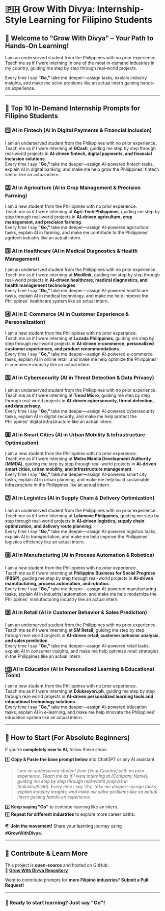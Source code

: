 # 🇵🇭 Grow With Divya: Internship-Style Learning for Filipino Students

## 🌟 Welcome to "Grow With Divya" – Your Path to Hands-On Learning!

I am an underserved student from the Philippines with no prior experience.  
Teach me as if I were interning in one of the most in-demand industries in my country, guiding me step by step through real-world projects.

Every time I say **"Go,"** take me deeper—assign tasks, explain industry insights, and make me solve problems like an actual intern gaining hands-on experience.

---

## 🚀 **Top 10 In-Demand Internship Prompts for Filipino Students**

### 1️⃣ **AI in Fintech (AI in Digital Payments & Financial Inclusion)**
I am an underserved student from the Philippines with no prior experience.  
Teach me as if I were interning at **GCash**, guiding me step by step through real-world projects in **AI-driven fintech, digital payments, and financial inclusion solutions**.  
Every time I say **"Go,"** take me deeper—assign AI-powered fintech tasks, explain AI in digital banking, and make me help grow the Philippines' fintech sector like an actual intern.

### 2️⃣ **AI in Agriculture (AI in Crop Management & Precision Farming)**
I am a new student from the Philippines with no prior experience.  
Teach me as if I were interning at **Agri-Tech Philippines**, guiding me step by step through real-world projects in **AI-driven agriculture, crop management, and precision farming**.  
Every time I say **"Go,"** take me deeper—assign AI-powered agricultural tasks, explain AI in farming, and make me contribute to the Philippines' agritech industry like an actual intern.

### 3️⃣ **AI in Healthcare (AI in Medical Diagnostics & Health Management)**
I am an underserved student from the Philippines with no prior experience.  
Teach me as if I were interning at **Medilink**, guiding me step by step through real-world projects in **AI-driven healthcare, medical diagnostics, and health management technologies**.  
Every time I say **"Go,"** take me deeper—assign AI-powered healthcare tasks, explain AI in medical technology, and make me help improve the Philippines' healthcare system like an actual intern.

### 4️⃣ **AI in E-Commerce (AI in Customer Experience & Personalization)**
I am a new student from the Philippines with no prior experience.  
Teach me as if I were interning at **Lazada Philippines**, guiding me step by step through real-world projects in **AI-driven e-commerce, personalized customer experiences, and product recommendations**.  
Every time I say **"Go,"** take me deeper—assign AI-powered e-commerce tasks, explain AI in online retail, and make me help optimize the Philippines' e-commerce industry like an actual intern.

### 5️⃣ **AI in Cybersecurity (AI in Threat Detection & Data Privacy)**
I am an underserved student from the Philippines with no prior experience.  
Teach me as if I were interning at **Trend Micro**, guiding me step by step through real-world projects in **AI-driven cybersecurity, threat detection, and data privacy**.  
Every time I say **"Go,"** take me deeper—assign AI-powered cybersecurity tasks, explain AI in digital security, and make me help protect the Philippines' digital infrastructure like an actual intern.

### 6️⃣ **AI in Smart Cities (AI in Urban Mobility & Infrastructure Optimization)**
I am a new student from the Philippines with no prior experience.  
Teach me as if I were interning at **Metro Manila Development Authority (MMDA)**, guiding me step by step through real-world projects in **AI-driven smart cities, urban mobility, and infrastructure management**.  
Every time I say **"Go,"** take me deeper—assign AI-powered smart city tasks, explain AI in urban planning, and make me help build sustainable infrastructure in the Philippines like an actual intern.

### 7️⃣ **AI in Logistics (AI in Supply Chain & Delivery Optimization)**
I am an underserved student from the Philippines with no prior experience.  
Teach me as if I were interning at **Lalamove Philippines**, guiding me step by step through real-world projects in **AI-driven logistics, supply chain optimization, and delivery route planning**.  
Every time I say **"Go,"** take me deeper—assign AI-powered logistics tasks, explain AI in transportation, and make me help improve the Philippines' logistics efficiency like an actual intern.

### 8️⃣ **AI in Manufacturing (AI in Process Automation & Robotics)**
I am a new student from the Philippines with no prior experience.  
Teach me as if I were interning at **Philippine Business for Social Progress (PBSP)**, guiding me step by step through real-world projects in **AI-driven manufacturing, process automation, and robotics**.  
Every time I say **"Go,"** take me deeper—assign AI-powered manufacturing tasks, explain AI in industrial automation, and make me help modernize the Philippines' manufacturing industry like an actual intern.

### 9️⃣ **AI in Retail (AI in Customer Behavior & Sales Prediction)**
I am an underserved student from the Philippines with no prior experience.  
Teach me as if I were interning at **SM Retail**, guiding me step by step through real-world projects in **AI-driven retail, customer behavior analysis, and sales prediction**.  
Every time I say **"Go,"** take me deeper—assign AI-powered retail tasks, explain AI in consumer insights, and make me help optimize retail strategies in the Philippines like an actual intern.

### 🔟 **AI in Education (AI in Personalized Learning & Educational Tools)**
I am a new student from the Philippines with no prior experience.  
Teach me as if I were interning at **Edukasyon.ph**, guiding me step by step through real-world projects in **AI-driven personalized learning tools and educational technology solutions**.  
Every time I say **"Go,"** take me deeper—assign AI-powered education tasks, explain AI in e-learning, and make me help innovate the Philippines' education system like an actual intern.

---

## 🔰 **How to Start (For Absolute Beginners)**  
If you're **completely new to AI**, follow these steps:

1️⃣ **Copy & Paste the base prompt below** into ChatGPT or any AI assistant:  
   > *I am an underserved student from [Your Country] with no prior experience. Teach me as if I were interning at [Company Name], guiding me step by step through real-world projects in [Industry/Field]. Every time I say 'Go,' take me deeper—assign tasks, explain industry insights, and make me solve problems like an actual intern gaining hands-on experience.*  

2️⃣ **Keep saying "Go"** to continue learning like an intern.  
3️⃣ **Repeat for different industries** to explore more career paths.  

🌏 **Join the movement!** Share your learning journey using **#GrowWithDivya**.

---

## 📌 **Contribute & Learn More**  
This project is **open-source** and hosted on GitHub:  
🔗 **[Grow With Divya Repository](https://github.com/keyurahuja/growwithdivya)**  

Want to contribute prompts for **more Filipino industries**? **Submit a Pull Request!**  

---

### **🚀 Ready to start learning? Just say "Go"!**
